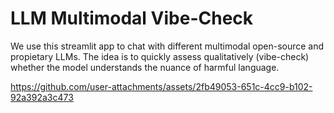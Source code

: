 # LLM Multimodal Vibe-Check
We use this streamlit app to chat with different multimodal open-source and propietary LLMs. The idea is to quickly assess qualitatively (vibe-check) whether the model understands the nuance of harmful language.

https://github.com/user-attachments/assets/2fb49053-651c-4cc9-b102-92a392a3c473

